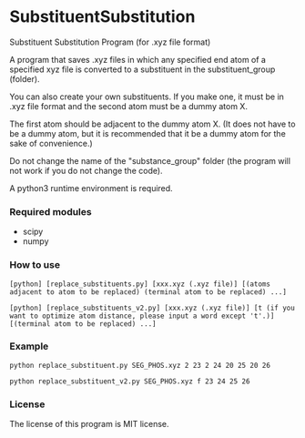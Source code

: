 # SubstituentSubstitution
Substituent Substitution Program (for .xyz file format)

A program that saves .xyz files in which any specified end atom of a specified xyz file is converted to a substituent in the substituent_group (folder).

You can also create your own substituents. If you make one, it must be in .xyz file format and the second atom must be a dummy atom X. 

The first atom should be adjacent to the dummy atom X. (It does not have to be a dummy atom, but it is recommended that it be a dummy atom for the sake of convenience.)

Do not change the name of the "substance_group" folder (the program will not work if you do not change the code).

A python3 runtime environment is required.

### Required modules
 - scipy
 - numpy


### How to use

`[python] [replace_substituents.py] [xxx.xyz (.xyz file)] [(atoms adjacent to atom to be replaced) (terminal atom to be replaced) ...] `

`[python] [replace_substituents_v2.py] [xxx.xyz (.xyz file)] [t (if you want to optimize atom distance, please input a word except 't'.)] [(terminal atom to be replaced) ...] `

### Example
```
python replace_substituent.py SEG_PHOS.xyz 2 23 2 24 20 25 20 26
```

```
python replace_substituent_v2.py SEG_PHOS.xyz f 23 24 25 26
```

### License

The license of this program is MIT license.

